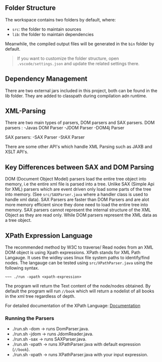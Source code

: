 ## Folder Structure

The workspace contains two folders by default, where:

- `src`: the folder to maintain sources
- `lib`: the folder to maintain dependencies

Meanwhile, the compiled output files will be generated in the `bin` folder by default.

> If you want to customize the folder structure, open `.vscode/settings.json` and update the related settings there.

## Dependency Management

There are two external jars included in this project, both can be found in the lib folder. They are added to classpath during compilation adn runtime.

## XML-Parsing

There are two main types of parsers, DOM parsers and SAX parsers. 
DOM parsers :
-Javas DOM Parser
-JDOM Parser
-DOM4j Parser

SAX parsers:
-SAX Parser
-StAX Parser

There are some other API's which handle XML Parsing such as JAXB and XSLT API's.

## Key Differences between SAX and DOM Parsing

DOM (Document Object Model) parsers load the entire tree object into memory, i.e the entire xml file is parsed into a tree. Unlike SAX (Simple Api for XML) parsers which are event driven only load some parts of the tree into memory. (See `src/SAXParser.java` where a handler class is used to handle xml data). SAX Parsers are faster than DOM Parsers and are alot more memory efficient since they done need to load the entire tree into memory. SAX parsers cannot represent the internal structure of the XML Object as they are read only. While DOM parsers represent the XML data as a tree object.

## XPath Expression Language

The recommended method by W3C to traverse/ Read nodes from an XML DOM object is using Xpath expressions. XPath stands for XML Path Langauge. It uses the widley uses linux file system paths to identify/find nodes. The langauge can be tested using `src/XPathParser.java` using the following syntax.

    ~~~ ./run -xpath <xpath-expression>

The program will return the Text content of the node/nodes obtained. By default the program will run ```//book``` which will return a nodelist of all books in the xml tree regardless of depth.

For detailed documentation of the XPath Language: [Documentation](https://docs.oracle.com/javase%2F7%2Fdocs%2Fapi%2F%2F/javax/xml/xpath/package-summary.html)

### Running the Parsers
- ./run.sh -dom -> runs DomParser.java.
- ./run.sh -jdom -> runs JdomReader.java.
- ./run.sh -sax -> runs SAXParser.java.
- ./run.sh -xpath -> runs XPathParser.java with default expression (`//book`).
- ./run.sh -xpath <Your-Expression> -> runs XPathParser.java with your input expression.


